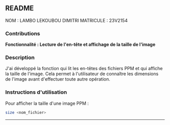 ## README  
NOM : LAMBO LEKOUBOU DIMITRI 
MATRICULE : 23V2154

### Contributions

 **Fonctionnalité : Lecture de l'en-tête et affichage de la taille de l'image**

### Description

J'ai développé la fonction qui lit les en-têtes des fichiers PPM et qui affiche la taille de l'image. Cela permet à l'utilisateur de connaître les dimensions de l'image avant d'effectuer toute autre opération.

### Instructions d'utilisation

Pour afficher la taille d'une image PPM :

```bash
size <nom_fichier>
```

---
